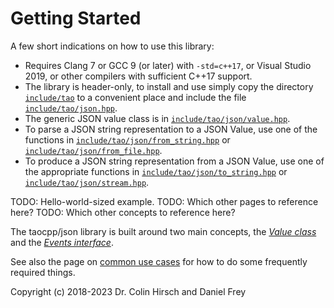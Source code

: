 # Getting Started

A few short indications on how to use this library:

* Requires Clang 7 or GCC 9 (or later) with `-std=c++17`, or Visual Studio 2019, or other compilers with sufficient C++17 support.
* The library is header-only, to install and use simply copy the directory [`include/tao`](include/tao) to a convenient place and include the file [`include/tao/json.hpp`](include/tao/json.hpp).
* The generic JSON value class is in [`include/tao/json/value.hpp`](include/tao/json/value.hpp).
* To parse a JSON string representation to a JSON Value, use one of the functions in [`include/tao/json/from_string.hpp`](include/tao/json/from_string.hpp) or [`include/tao/json/from_file.hpp`](include/tao/json/from_file.hpp).
* To produce a JSON string representation from a JSON Value, use one of the appropriate functions in [`include/tao/json/to_string.hpp`](include/tao/json/to_string.hpp) or [`include/tao/json/stream.hpp`](include/tao/json/stream.hpp).

TODO: Hello-world-sized example.
TODO: Which other pages to reference here?
TODO: Which other concepts to reference here?

The taocpp/json library is built around two main concepts, the [*Value class*](Value-Class.md) and the [*Events interface*](Events-Interface.md).

See also the page on [common use cases](Common-Use-Cases.md) for how to do some frequently required things.

Copyright (c) 2018-2023 Dr. Colin Hirsch and Daniel Frey
